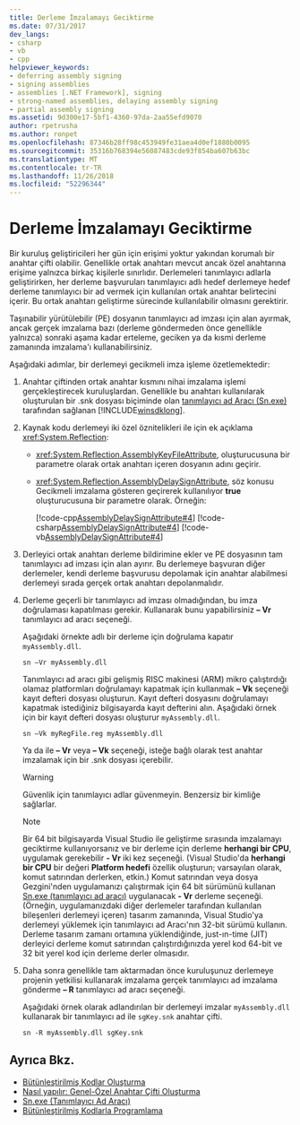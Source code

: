 ```yaml
---
title: Derleme İmzalamayı Geciktirme
ms.date: 07/31/2017
dev_langs:
- csharp
- vb
- cpp
helpviewer_keywords:
- deferring assembly signing
- signing assemblies
- assemblies [.NET Framework], signing
- strong-named assemblies, delaying assembly signing
- partial assembly signing
ms.assetid: 9d300e17-5bf1-4360-97da-2aa55efd9070
author: rpetrusha
ms.author: ronpet
ms.openlocfilehash: 87346b28ff98c453949fe31aea4d0ef1880b0095
ms.sourcegitcommit: 35316b768394e56087483cde93f854ba607b63bc
ms.translationtype: MT
ms.contentlocale: tr-TR
ms.lasthandoff: 11/26/2018
ms.locfileid: "52296344"
---
```

# <a name="delay-signing-an-assembly"></a>Derleme İmzalamayı Geciktirme
Bir kuruluş geliştiricileri her gün için erişimi yoktur yakından korumalı bir anahtar çifti olabilir. Genellikle ortak anahtarı mevcut ancak özel anahtarına erişime yalnızca birkaç kişilerle sınırlıdır. Derlemeleri tanımlayıcı adlarla geliştirirken, her derleme başvuruları tanımlayıcı adlı hedef derlemeye hedef derleme tanımlayıcı bir ad vermek için kullanılan ortak anahtar belirtecini içerir. Bu ortak anahtarı geliştirme sürecinde kullanılabilir olmasını gerektirir.  
  
 Taşınabilir yürütülebilir (PE) dosyanın tanımlayıcı ad imzası için alan ayırmak, ancak gerçek imzalama bazı (derleme göndermeden önce genellikle yalnızca) sonraki aşama kadar erteleme, geciken ya da kısmi derleme zamanında imzalama'ı kullanabilirsiniz.  
  
 Aşağıdaki adımlar, bir derlemeyi gecikmeli imza işleme özetlemektedir:  
  
1.  Anahtar çiftinden ortak anahtar kısmını nihai imzalama işlemi gerçekleştirecek kuruluşlardan. Genellikle bu anahtarı kullanılarak oluşturulan bir .snk dosyası biçiminde olan [tanımlayıcı ad Aracı (Sn.exe)](../../../docs/framework/tools/sn-exe-strong-name-tool.md) tarafından sağlanan [!INCLUDE[winsdklong](../../../includes/winsdklong-md.md)].  
  
2.  Kaynak kodu derlemeyi iki özel öznitelikleri ile için ek açıklama <xref:System.Reflection>:  
  
    -   <xref:System.Reflection.AssemblyKeyFileAttribute>, oluşturucusuna bir parametre olarak ortak anahtarı içeren dosyanın adını geçirir.  
  
    -   <xref:System.Reflection.AssemblyDelaySignAttribute>, söz konusu Gecikmeli imzalama gösteren geçirerek kullanılıyor **true** oluşturucusuna bir parametre olarak. Örneğin:  
  
         [!code-cpp[AssemblyDelaySignAttribute#4](../../../samples/snippets/cpp/VS_Snippets_CLR/AssemblyDelaySignAttribute/cpp/source2.cpp#4)]
         [!code-csharp[AssemblyDelaySignAttribute#4](../../../samples/snippets/csharp/VS_Snippets_CLR/AssemblyDelaySignAttribute/cs/source2.cs#4)]
         [!code-vb[AssemblyDelaySignAttribute#4](../../../samples/snippets/visualbasic/VS_Snippets_CLR/AssemblyDelaySignAttribute/vb/source2.vb#4)]  
  
3.  Derleyici ortak anahtarı derleme bildirimine ekler ve PE dosyasının tam tanımlayıcı ad imzası için alan ayırır. Bu derlemeye başvuran diğer derlemeler, kendi derleme başvurusu depolamak için anahtar alabilmesi derlemeyi sırada gerçek ortak anahtarı depolanmalıdır.  
  
4.  Derleme geçerli bir tanımlayıcı ad imzası olmadığından, bu imza doğrulaması kapatılması gerekir. Kullanarak bunu yapabilirsiniz **– Vr** tanımlayıcı ad aracı seçeneği.  
  
     Aşağıdaki örnekte adlı bir derleme için doğrulama kapatır `myAssembly.dll`.  
  
    ```  
    sn –Vr myAssembly.dll  
    ```  
  
     Tanımlayıcı ad aracı gibi gelişmiş RISC makinesi (ARM) mikro çalıştırdığı olamaz platformları doğrulamayı kapatmak için kullanmak **– Vk** seçeneği kayıt defteri dosyası oluşturun. Kayıt defteri dosyasını doğrulamayı kapatmak istediğiniz bilgisayarda kayıt defterini alın. Aşağıdaki örnek için bir kayıt defteri dosyası oluşturur `myAssembly.dll`.  
  
    ```  
    sn –Vk myRegFile.reg myAssembly.dll  
    ```  
  
     Ya da ile **– Vr** veya **– Vk** seçeneği, isteğe bağlı olarak test anahtar imzalamak için bir .snk dosyası içerebilir.  
  
    > [!WARNING]
    > Güvenlik için tanımlayıcı adlar güvenmeyin. Benzersiz bir kimliğe sağlarlar.
  
    > [!NOTE]
    >  Bir 64 bit bilgisayarda Visual Studio ile geliştirme sırasında imzalamayı geciktirme kullanıyorsanız ve bir derleme için derleme **herhangi bir CPU**, uygulamak gerekebilir **- Vr** iki kez seçeneği. (Visual Studio'da **herhangi bir CPU** bir değeri **Platform hedefi** özellik oluşturun; varsayılan olarak, komut satırından derlerken, etkin.) Komut satırından veya dosya Gezgini'nden uygulamanızı çalıştırmak için 64 bit sürümünü kullanan [Sn.exe (tanımlayıcı ad aracı)](../../../docs/framework/tools/sn-exe-strong-name-tool.md) uygulanacak **- Vr** derleme seçeneği. (Örneğin, uygulamanızdaki diğer derlemeler tarafından kullanılan bileşenleri derlemeyi içeren) tasarım zamanında, Visual Studio'ya derlemeyi yüklemek için tanımlayıcı ad Aracı'nın 32-bit sürümü kullanın. Derleme tasarım zamanı ortamına yüklendiğinde, just-ın-time (JIT) derleyici derleme komut satırından çalıştırdığınızda yerel kod 64-bit ve 32 bit yerel kod için derleme derler olmasıdır.  
  
5.  Daha sonra genellikle tam aktarmadan önce kuruluşunuz derlemeye projenin yetkilisi kullanarak imzalama gerçek tanımlayıcı ad imzalama gönderme **– R** tanımlayıcı ad aracı seçeneği.  
  
     Aşağıdaki örnek olarak adlandırılan bir derlemeyi imzalar `myAssembly.dll` kullanarak bir tanımlayıcı ad ile `sgKey.snk` anahtar çifti.  
  
    ```  
    sn -R myAssembly.dll sgKey.snk  
    ```  
  
## <a name="see-also"></a>Ayrıca Bkz.  
- [Bütünleştirilmiş Kodlar Oluşturma](../../../docs/framework/app-domains/create-assemblies.md)  
- [Nasıl yapılır: Genel-Özel Anahtar Çifti Oluşturma](../../../docs/framework/app-domains/how-to-create-a-public-private-key-pair.md)  
- [Sn.exe (Tanımlayıcı Ad Aracı)](../../../docs/framework/tools/sn-exe-strong-name-tool.md)  
- [Bütünleştirilmiş Kodlarla Programlama](../../../docs/framework/app-domains/programming-with-assemblies.md)
